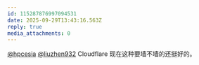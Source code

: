 ```yaml
---
id: 115287876997094531
date: 2025-09-29T13:43:16.563Z
reply: true
media_attachments: 0
---
```


<p><span class="h-card" translate="no"><a href="https://trin.one/@hpcesia" class="u-url mention" rel="nofollow noopener" target="_blank">@<span>hpcesia</span></a></span> <span class="h-card" translate="no"><a href="https://furca.top/@liuzhen932" class="u-url mention" rel="nofollow noopener" target="_blank">@<span>liuzhen932</span></a></span> Cloudflare 现在这种要墙不墙的还挺好的。</p>
